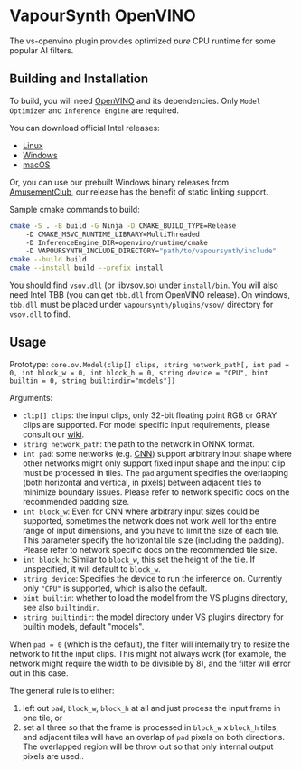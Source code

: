 # VapourSynth OpenVINO

The vs-openvino plugin provides optimized *pure* CPU runtime for some popular AI filters.

## Building and Installation

To build, you will need [OpenVINO](https://docs.openvino.ai/latest/get_started.html) and its dependencies.
Only `Model Optimizer` and `Inference Engine` are required.

You can download official Intel releases:
- [Linux](https://docs.openvino.ai/latest/openvino_docs_install_guides_installing_openvino_linux.html)
- [Windows](https://docs.openvino.ai/latest/openvino_docs_install_guides_installing_openvino_windows.html)
- [macOS](https://docs.openvino.ai/latest/openvino_docs_install_guides_installing_openvino_macos.html)

Or, you can use our prebuilt Windows binary releases from [AmusementClub](https://github.com/AmusementClub/openvino/releases/latest/), our release has the benefit of static linking support.

Sample cmake commands to build:
```bash
cmake -S . -B build -G Ninja -D CMAKE_BUILD_TYPE=Release
	-D CMAKE_MSVC_RUNTIME_LIBRARY=MultiThreaded
	-D InferenceEngine_DIR=openvino/runtime/cmake
	-D VAPOURSYNTH_INCLUDE_DIRECTORY="path/to/vapoursynth/include"
cmake --build build
cmake --install build --prefix install
```
You should find `vsov.dll` (or libvsov.so) under `install/bin`. You will also need Intel TBB (you can get
`tbb.dll` from OpenVINO release). On windows, `tbb.dll` must be placed under `vapoursynth/plugins/vsov/`
directory for `vsov.dll` to find.

## Usage

Prototype: `core.ov.Model(clip[] clips, string network_path[, int pad = 0, int block_w = 0, int block_h = 0, string device = "CPU", bint builtin = 0, string builtindir="models"])`

Arguments:
 - `clip[] clips`: the input clips, only 32-bit floating point RGB or GRAY clips are supported. For model specific input requirements, please consult our [wiki](https://github.com/AmusementClub/vs-mlrt/wiki).
 - `string network_path`: the path to the network in ONNX format.
 - `int pad`: some networks (e.g. [CNN](https://en.wikipedia.org/wiki/Convolutional_neural_network)) support arbitrary input shape where other networks might only support fixed input shape and the input clip must be processed in tiles. The `pad` argument specifies the overlapping (both horizontal and vertical, in pixels) between adjacent tiles to minimize boundary issues. Please refer to network specific docs on the recommended padding size.
 - `int block_w`: Even for CNN where arbitrary input sizes could be supported, sometimes the network does not work well for the entire range of input dimensions, and you have to limit the size of each tile. This parameter specify the horizontal tile size (including the padding). Please refer to network specific docs on the recommended tile size.
 - `int block_h`: Similar to `block_w`, this set the height of the tile. If unspecified, it will default to `block_w`.
 - `string device`: Specifies the device to run the inference on. Currently only `"CPU"` is supported, which is also the default.
 - `bint builtin`: whether to load the model from the VS plugins directory, see also `builtindir`.
 - `string builtindir`: the model directory under VS plugins directory for builtin models, default "models".

When `pad = 0` (which is the default), the filter will internally try to resize the network to fit the input clips. This might not always work (for example, the network might require the width to be divisible by 8), and the filter will error out in this case.

The general rule is to either:
1. left out `pad`, `block_w`, `block_h` at all and just process the input frame in one tile, or
2. set all three so that the frame is processed in `block_w` x `block_h` tiles, and adjacent tiles will have an overlap of `pad` pixels on both directions. The overlapped region will be throw out so that only internal output pixels are used..
